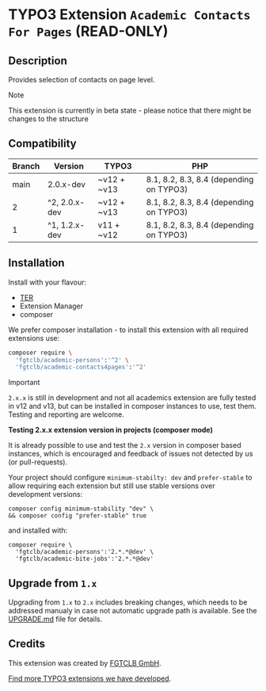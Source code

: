 # TYPO3 Extension `Academic Contacts For Pages` (READ-ONLY)

## Description

Provides selection of contacts on page level.

> [!NOTE]
> This extension is currently in beta state - please notice that there might be changes to the structure

## Compatibility

| Branch | Version       | TYPO3       | PHP                                     |
|--------|---------------|-------------|-----------------------------------------|
| main   | 2.0.x-dev     | ~v12 + ~v13 | 8.1, 8.2, 8.3, 8.4 (depending on TYPO3) |
| 2      | ^2, 2.0.x-dev | ~v12 + ~v13 | 8.1, 8.2, 8.3, 8.4 (depending on TYPO3) |
| 1      | ^1, 1.2.x-dev | v11 + ~v12  | 8.1, 8.2, 8.3, 8.4 (depending on TYPO3) |

## Installation

Install with your flavour:

* [TER](https://extensions.typo3.org/extension/academic_contacts4pages/)
* Extension Manager
* composer

We prefer composer installation - to install this extension with all required
extensions use:

```bash
composer require \
  'fgtclb/academic-persons':'^2' \
  'fgtclb/academic-contacts4pages':'^2'
```

> [!IMPORTANT]
> `2.x.x` is still in development and not all academics extension are fully tested in v12 and v13,
> but can be installed in composer instances to use, test them. Testing and reporting are welcome.

**Testing 2.x.x extension version in projects (composer mode)**

It is already possible to use and test the `2.x` version in composer based instances,
which is encouraged and feedback of issues not detected by us (or pull-requests).

Your project should configure `minimum-stabilty: dev` and `prefer-stable` to allow
requiring each extension but still use stable versions over development versions:

```shell
composer config minimum-stability "dev" \
&& composer config "prefer-stable" true
```

and installed with:

```shell
composer require \
  'fgtclb/academic-persons':'2.*.*@dev' \
  'fgtclb/academic-bite-jobs':'2.*.*@dev'
```

## Upgrade from `1.x`

Upgrading from `1.x` to `2.x` includes breaking changes, which needs to be
addressed manualy in case not automatic upgrade path is available. See the
[UPGRADE.md](./UPGRADE.md) file for details.

## Credits

This extension was created by [FGTCLB GmbH](https://www.fgtclb.com/).

[Find more TYPO3 extensions we have developed](https://github.com/fgtclb/).

